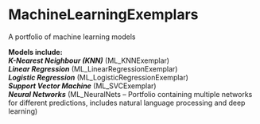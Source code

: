 # MachineLearningExemplars
A portfolio of machine learning models


**Models include:**
<br>
<strong><em>K-Nearest Neighbour (KNN)</em></strong> (ML_KNNExemplar)
<br>
<strong><em>Linear Regression</em></strong> (ML_LinearRegressionExemplar)
<br>
<strong><em>Logistic Regression</em></strong> (ML_LogisticRegressionExemplar)
<br>
<strong><em>Support Vector Machine</em></strong> (ML_SVCExemplar)
<br>
<strong><em>Neural Networks</em></strong> (ML_NeuralNets – Portfolio containing multiple networks for different predictions, includes natural language processing and deep learning)
